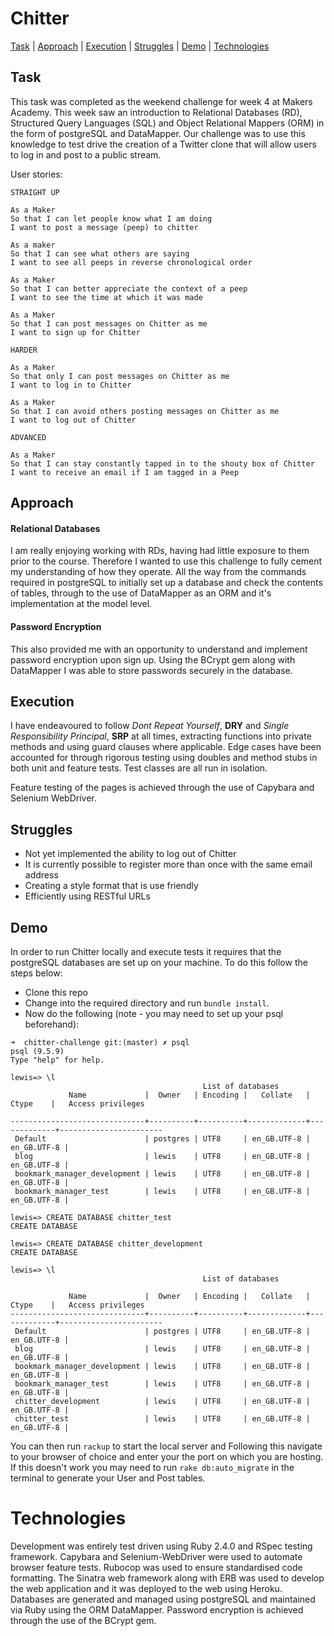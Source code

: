 # Chitter

[Task](#task) | [Approach](#approach) | [Execution](#execution) | [Struggles](#struggles) | [Demo](#demo) | [Technologies](#technologies)

## <a name="task">Task</a>

This task was completed as the weekend challenge for week 4 at Makers Academy. This week saw an introduction to Relational Databases (RD), Structured Query Languages (SQL) and Object Relational Mappers (ORM) in the form of postgreSQL and DataMapper. Our challenge was to use this knowledge to test drive the creation of a Twitter clone that will allow users to log in and post to a public stream.

User stories:

```
STRAIGHT UP

As a Maker
So that I can let people know what I am doing  
I want to post a message (peep) to chitter

As a maker
So that I can see what others are saying  
I want to see all peeps in reverse chronological order

As a Maker
So that I can better appreciate the context of a peep
I want to see the time at which it was made

As a Maker
So that I can post messages on Chitter as me
I want to sign up for Chitter

HARDER

As a Maker
So that only I can post messages on Chitter as me
I want to log in to Chitter

As a Maker
So that I can avoid others posting messages on Chitter as me
I want to log out of Chitter

ADVANCED

As a Maker
So that I can stay constantly tapped in to the shouty box of Chitter
I want to receive an email if I am tagged in a Peep
```


## <a name="approach">Approach</a>

#### Relational Databases

I am really enjoying working with RDs, having had little exposure to them prior to the course. Therefore I wanted to use this challenge to fully cement my understanding of how they operate. All the way from the commands required in postgreSQL to initially set up a database and check the contents of tables, through to the use of DataMapper as an ORM and it's implementation at the model level.

#### Password Encryption

This also provided me with an opportunity to understand and implement password encryption upon sign up. Using the BCrypt gem along with DataMapper I was able to store passwords securely in the database.


## <a name="execution">Execution</a>

I have endeavoured to follow *Dont Repeat Yourself*, **DRY** and *Single Responsibility Principal*, **SRP**  at all times, extracting functions into private methods and using guard clauses where applicable. Edge cases have been accounted for through rigorous testing using doubles and method stubs in both unit and feature tests. Test classes are all run in isolation.

Feature testing of the pages is achieved through the use of Capybara and Selenium WebDriver.

## <a name="struggles">Struggles</a>

* Not yet implemented the ability to log out of Chitter
* It is currently possible to register more than once with the same email address
* Creating a style format that is use friendly
* Efficiently using RESTful URLs

## <a name="demo">Demo</a>

In order to run Chitter locally and execute tests it requires that the postgreSQL databases are set up on your machine. To do this follow the steps below:

* Clone this repo
* Change into the required directory and run `bundle install`.
* Now do the following (note - you may need to set up your psql beforehand):

```
➜  chitter-challenge git:(master) ✗ psql
psql (9.5.9)
Type "help" for help.

lewis=> \l
                                           List of databases
             Name             |  Owner   | Encoding |   Collate   |    Ctype    |   Access privileges

------------------------------+----------+----------+-------------+-------------+-----------------------
 Default                      | postgres | UTF8     | en_GB.UTF-8 | en_GB.UTF-8 |
 blog                         | lewis    | UTF8     | en_GB.UTF-8 | en_GB.UTF-8 |
 bookmark_manager_development | lewis    | UTF8     | en_GB.UTF-8 | en_GB.UTF-8 |
 bookmark_manager_test        | lewis    | UTF8     | en_GB.UTF-8 | en_GB.UTF-8 |

lewis=> CREATE DATABASE chitter_test
CREATE DATABASE

lewis=> CREATE DATABASE chitter_development
CREATE DATABASE

lewis=> \l
                                           List of databases

             Name             |  Owner   | Encoding |   Collate   |    Ctype    |   Access privileges
------------------------------+----------+----------+-------------+-------------+-----------------------
 Default                      | postgres | UTF8     | en_GB.UTF-8 | en_GB.UTF-8 |
 blog                         | lewis    | UTF8     | en_GB.UTF-8 | en_GB.UTF-8 |
 bookmark_manager_development | lewis    | UTF8     | en_GB.UTF-8 | en_GB.UTF-8 |
 bookmark_manager_test        | lewis    | UTF8     | en_GB.UTF-8 | en_GB.UTF-8 |
 chitter_development          | lewis    | UTF8     | en_GB.UTF-8 | en_GB.UTF-8 |
 chitter_test                 | lewis    | UTF8     | en_GB.UTF-8 | en_GB.UTF-8 |

```

 You can then run `rackup` to start the local server and Following this navigate to your browser of choice and enter your the port on which you are hosting. If this doesn't work you may need to run `rake db:auto_migrate` in the terminal to generate your User and Post tables.

# <a name="technologies">Technologies</a>

Development was entirely test driven using Ruby 2.4.0 and RSpec testing framework. Capybara and Selenium-WebDriver were used to automate browser feature tests. Rubocop was used to ensure standardised code formatting. The Sinatra web framework along with ERB was used to develop the web application and it was deployed to the web using Heroku. Databases are generated and managed using postgreSQL and maintained via Ruby using the ORM DataMapper. Password encryption is achieved through the use of the BCrypt gem.
